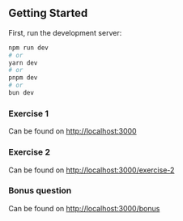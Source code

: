 ## Getting Started

First, run the development server:

```bash
npm run dev
# or
yarn dev
# or
pnpm dev
# or
bun dev
```

### Exercise 1

Can be found on [http://localhost:3000](http://localhost:3000)

### Exercise 2

Can be found on [http://localhost:3000/exercise-2](http://localhost:3000/exercise-2)

### Bonus question

Can be found on [http://localhost:3000/bonus](http://localhost:3000/bonus)
